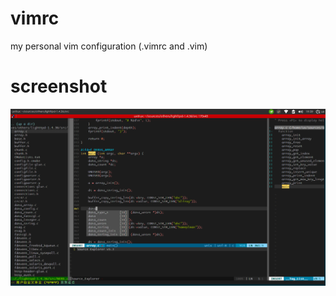 # vimrc
my personal vim configuration (.vimrc and .vim)

# screenshot
![screenshot](https://github.com/dyxu/vimrc/blob/master/screenshot/screenshot.png)
